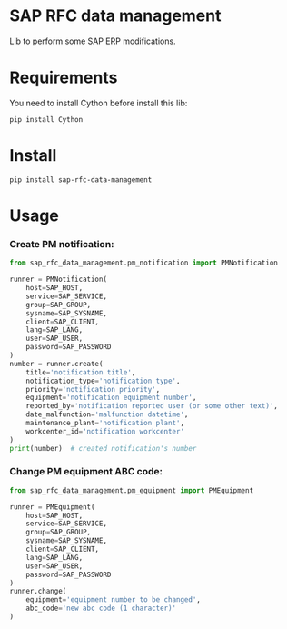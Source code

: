 # SAP RFC data management

Lib to perform some SAP ERP modifications.

# Requirements

You need to install Cython before install this lib:
```
pip install Cython
```

# Install
```
pip install sap-rfc-data-management
```

# Usage
### Create PM notification:
```python
from sap_rfc_data_management.pm_notification import PMNotification

runner = PMNotification(
    host=SAP_HOST,
    service=SAP_SERVICE,
    group=SAP_GROUP,
    sysname=SAP_SYSNAME,
    client=SAP_CLIENT,
    lang=SAP_LANG,
    user=SAP_USER,
    password=SAP_PASSWORD
)
number = runner.create(
    title='notification title',
    notification_type='notification type',
    priority='notification priority',
    equipment='notification equipment number',
    reported_by='notification reported user (or some other text)',
    date_malfunction='malfunction datetime',
    maintenance_plant='notification plant',
    workcenter_id='notification workcenter'
)
print(number)  # created notification's number
```

### Change PM equipment ABC code:
```python
from sap_rfc_data_management.pm_equipment import PMEquipment

runner = PMEquipment(
    host=SAP_HOST,
    service=SAP_SERVICE,
    group=SAP_GROUP,
    sysname=SAP_SYSNAME,
    client=SAP_CLIENT,
    lang=SAP_LANG,
    user=SAP_USER,
    password=SAP_PASSWORD
)
runner.change(
    equipment='equipment number to be changed',
    abc_code='new abc code (1 character)'
)
```
